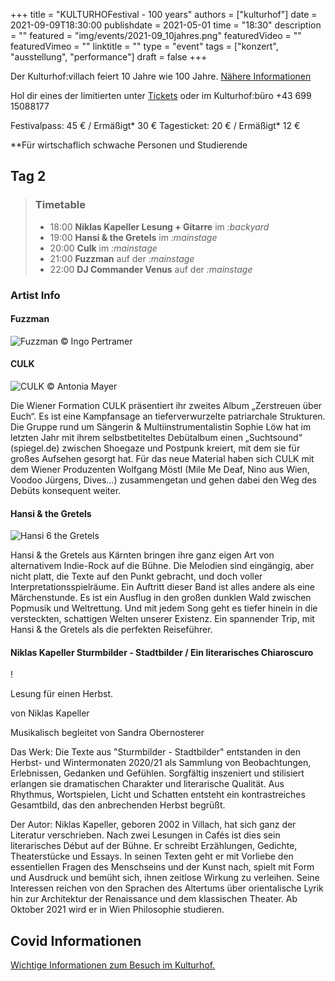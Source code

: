 +++
title = "KULTURHOFestival - 100 years"
authors = ["kulturhof"]
date = 2021-09-09T18:30:00
publishdate = 2021-05-01
time = "18:30"
description = ""
featured = "img/events/2021-09_10jahres.png"
featuredVideo = ""
featuredVimeo = ""
linktitle = ""
type = "event"
tags = ["konzert", "ausstellung", "performance"]
draft = false
+++

Der Kulturhof:villach feiert 10 Jahre wie 100 Jahre. [Nähere Informationen](/news/2021-08_ankuendigung-10jahresfest)

Hol dir eines der limitierten unter [Tickets](https://www.ntry.at/kulturhofestival) oder im Kulturhof:büro +43 699 15088177

Festivalpass: 45 € / Ermäßigt* 30 € 
Tagesticket: 20 € / Ermäßigt* 12 € 

\**Für wirtschaflich schwache Personen und Studierende

## Tag 2

> ### Timetable
> 
> - 18:00 **Niklas Kapeller Lesung + Gitarre** im *:backyard*
> - 19:00 **Hansi & the Gretels** im *:mainstage*
> - 20:00 **Culk** im *:mainstage*
> - 21:00 **Fuzzman** auf der *:mainstage*
> - 22:00 **DJ Commander Venus** auf der *:mainstage*

### Artist Info

#### Fuzzman

![Fuzzman](/img/events/2021-09-10_fuzzman.jpg)
© Ingo Pertramer

#### CULK

![CULK](/img/events/2021-09-10_culk.jpg)
© Antonia Mayer

Die Wiener Formation CULK präsentiert ihr zweites Album „Zerstreuen über Euch“. Es ist eine Kampfansage an tieferverwurzelte patriarchale Strukturen. 
Die Gruppe rund um Sängerin & Multiinstrumentalistin Sophie Löw hat im letzten Jahr mit ihrem selbstbetiteltes Debütalbum einen „Suchtsound“ (spiegel.de) zwischen Shoegaze und Postpunk kreiert, mit dem sie für großes Aufsehen gesorgt hat. Für das neue Material haben sich CULK mit dem Wiener Produzenten Wolfgang Möstl (Mile Me Deaf, Nino aus Wien, Voodoo Jürgens, Dives…) zusammengetan und gehen dabei den Weg des Debüts konsequent weiter. 

#### Hansi & the Gretels

![Hansi 6 the Gretels](/img/events/2021-09-10_hansi.jpg)

Hansi & the Gretels aus Kärnten bringen ihre ganz eigen Art von alternativem Indie-Rock auf die Bühne. 
Die Melodien sind eingängig, aber nicht platt, die Texte auf den Punkt gebracht, und doch voller Interpretationsspielräume. 
Ein Auftritt dieser Band ist alles andere als eine Märchenstunde. Es ist ein Ausflug in den großen dunklen Wald zwischen Popmusik und Weltrettung. 
Und mit jedem Song geht es tiefer hinein in die versteckten, schattigen Welten unserer Existenz. 
Ein spannender Trip, mit Hansi & the Gretels als die perfekten Reiseführer.


#### Niklas Kapeller Sturmbilder - Stadtbilder / Ein literarisches Chiaroscuro

!

Lesung für einen Herbst.

von Niklas Kapeller

Musikalisch begleitet von Sandra Obernosterer


Das Werk:
Die Texte aus "Sturmbilder - Stadtbilder" entstanden in den Herbst- und Wintermonaten 2020/21 als Sammlung von Beobachtungen, Erlebnissen, Gedanken und Gefühlen.
Sorgfältig inszeniert und stilisiert erlangen sie dramatischen Charakter und literarische Qualität. Aus Rhythmus, Wortspielen, Licht und Schatten entsteht ein kontrastreiches Gesamtbild, das den anbrechenden Herbst begrüßt.


Der Autor:
Niklas Kapeller, geboren 2002 in Villach, hat sich ganz der Literatur verschrieben. Nach zwei Lesungen in Cafés ist dies sein literarisches Début auf der Bühne.
Er schreibt Erzählungen, Gedichte, Theaterstücke und Essays. In seinen Texten geht er mit Vorliebe den essentiellen Fragen des Menschseins und der Kunst nach, spielt mit Form und Ausdruck und bemüht sich, ihnen zeitlose Wirkung zu verleihen.
Seine Interessen reichen von den Sprachen des Altertums über orientalische Lyrik hin zur Architektur der Renaissance und dem klassischen Theater. Ab Oktober 2021 wird er in Wien Philosophie studieren.


## Covid Informationen

[Wichtige Informationen zum Besuch im Kulturhof.](covid-info)
